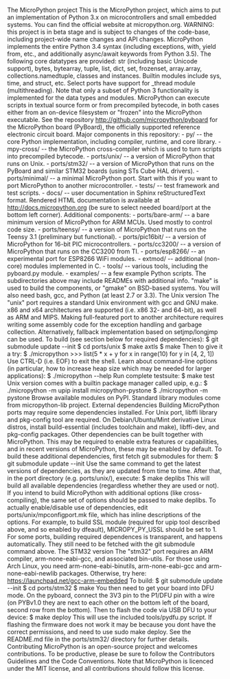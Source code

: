 The MicroPython project This is the MicroPython project, which aims to put an implementation of Python 3.x on microcontrollers and small embedded systems. You can find the official website at micropython.org. WARNING: this project is in beta stage and is subject to changes of the code-base, including project-wide name changes and API changes. MicroPython implements the entire Python 3.4 syntax (including exceptions, with, yield from, etc., and additionally async/await keywords from Python 3.5). The following core datatypes are provided: str (including basic Unicode support), bytes, bytearray, tuple, list, dict, set, frozenset, array.array, collections.namedtuple, classes and instances. Builtin modules include sys, time, and struct, etc. Select ports have support for _thread module (multithreading). Note that only a subset of Python 3 functionality is implemented for the data types and modules. MicroPython can execute scripts in textual source form or from precompiled bytecode, in both cases either from an on-device filesystem or "frozen" into the MicroPython executable. See the repository http://github.com/micropython/pyboard for the MicroPython board (PyBoard), the officially supported reference electronic circuit board. Major components in this repository: - py/ -- the core Python implementation, including compiler, runtime, and core library. - mpy-cross/ -- the MicroPython cross-compiler which is used to turn scripts into precompiled bytecode. - ports/unix/ -- a version of MicroPython that runs on Unix. - ports/stm32/ -- a version of MicroPython that runs on the PyBoard and similar STM32 boards (using STs Cube HAL drivers). - ports/minimal/ -- a minimal MicroPython port. Start with this if you want to port MicroPython to another microcontroller. - tests/ -- test framework and test scripts. - docs/ -- user documentation in Sphinx reStructuredText format. Rendered HTML documentation is available at http://docs.micropython.org (be sure to select needed board/port at the bottom left corner). Additional components: - ports/bare-arm/ -- a bare minimum version of MicroPython for ARM MCUs. Used mostly to control code size. - ports/teensy/ -- a version of MicroPython that runs on the Teensy 3.1 (preliminary but functional). - ports/pic16bit/ -- a version of MicroPython for 16-bit PIC microcontrollers. - ports/cc3200/ -- a version of MicroPython that runs on the CC3200 from TI. - ports/esp8266/ -- an experimental port for ESP8266 WiFi modules. - extmod/ -- additional (non-core) modules implemented in C. - tools/ -- various tools, including the pyboard.py module. - examples/ -- a few example Python scripts. The subdirectories above may include READMEs with additional info. "make" is used to build the components, or "gmake" on BSD-based systems. You will also need bash, gcc, and Python (at least 2.7 or 3.3). The Unix version The "unix" port requires a standard Unix environment with gcc and GNU make. x86 and x64 architectures are supported (i.e. x86 32- and 64-bit), as well as ARM and MIPS. Making full-featured port to another architecture requires writing some assembly code for the exception handling and garbage collection. Alternatively, fallback implementation based on setjmp/longjmp can be used. To build (see section below for required dependencies): $ git submodule update --init $ cd ports/unix $ make axtls $ make Then to give it a try: $ ./micropython >>> list(5 * x + y for x in range(10) for y in [4, 2, 1]) Use CTRL-D (i.e. EOF) to exit the shell. Learn about command-line options (in particular, how to increase heap size which may be needed for larger applications): $ ./micropython --help Run complete testsuite: $ make test Unix version comes with a builtin package manager called upip, e.g.: $ ./micropython -m upip install micropython-pystone $ ./micropython -m pystone Browse available modules on PyPI. Standard library modules come from micropython-lib project. External dependencies Building MicroPython ports may require some dependencies installed. For Unix port, libffi library and pkg-config tool are required. On Debian/Ubuntu/Mint derivative Linux distros, install build-essential (includes toolchain and make), libffi-dev, and pkg-config packages. Other dependencies can be built together with MicroPython. This may be required to enable extra features or capabilities, and in recent versions of MicroPython, these may be enabled by default. To build these additional dependencies, first fetch git submodules for them: $ git submodule update --init Use the same command to get the latest versions of dependencies, as they are updated from time to time. After that, in the port directory (e.g. ports/unix/), execute: $ make deplibs This will build all available dependencies (regardless whether they are used or not). If you intend to build MicroPython with additional options (like cross-compiling), the same set of options should be passed to make deplibs. To actually enable/disable use of dependencies, edit ports/unix/mpconfigport.mk file, which has inline descriptions of the options. For example, to build SSL module (required for upip tool described above, and so enabled by dfeault), MICROPY_PY_USSL should be set to 1. For some ports, building required dependences is transparent, and happens automatically. They still need to be fetched with the git submodule command above. The STM32 version The "stm32" port requires an ARM compiler, arm-none-eabi-gcc, and associated bin-utils. For those using Arch Linux, you need arm-none-eabi-binutils, arm-none-eabi-gcc and arm-none-eabi-newlib packages. Otherwise, try here: https://launchpad.net/gcc-arm-embedded To build: $ git submodule update --init $ cd ports/stm32 $ make You then need to get your board into DFU mode. On the pyboard, connect the 3V3 pin to the P1/DFU pin with a wire (on PYBv1.0 they are next to each other on the bottom left of the board, second row from the bottom). Then to flash the code via USB DFU to your device: $ make deploy This will use the included tools/pydfu.py script. If flashing the firmware does not work it may be because you dont have the correct permissions, and need to use sudo make deploy. See the README.md file in the ports/stm32/ directory for further details. Contributing MicroPython is an open-source project and welcomes contributions. To be productive, please be sure to follow the Contributors Guidelines and the Code Conventions. Note that MicroPython is licenced under the MIT license, and all contributions should follow this license.